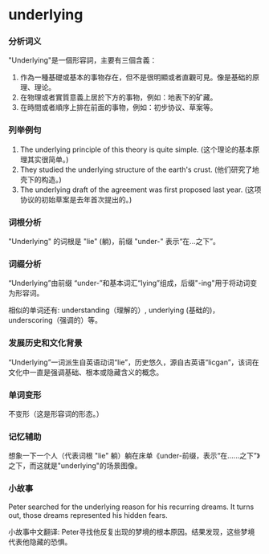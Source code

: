# underlying

### 分析词义

  

"Underlying"是一個形容詞，主要有三個含義：

  

1.  作為一種基礎或基本的事物存在，但不是很明顯或者直觀可見。像是基础的原理、理论。
2.  在物理或者實質意義上居於下方的事物，例如：地表下的矿藏。
3.  在時間或者順序上排在前面的事物，例如：初步协议、草案等。

  

### 列举例句

  

1.  The underlying principle of this theory is quite simple. (这个理论的基本原理其实很简单。)
2.  They studied the underlying structure of the earth's crust. (他们研究了地壳下的构造。)
3.  The underlying draft of the agreement was first proposed last year. (这项协议的初始草案是去年首次提出的。)

  

### 词根分析

  

"Underlying" 的词根是 "lie" (躺)，前缀 "under-" 表示“在...之下”。

  

### 词缀分析

  

“Underlying”由前缀 “under-”和基本词汇“lying”组成，后缀"-ing"用于将动词变为形容词。

  

相似的单词还有: understanding（理解的）, underlying (基础的)，underscoring（强调的）等。

  

### 发展历史和文化背景

  

“Underlying”一词派生自英语动词“lie”，历史悠久，源自古英语“licgan”，该词在文化中一直是强调基础、根本或隐藏含义的概念。

  

### 单词变形

  

不变形（这是形容词的形态。）

  

### 记忆辅助

  

想象一下一个人（代表词根 "lie" 躺）躺在床单《under-前缀，表示“在......之下”》之下，而这就是"underlying"的场景图像。

  

### 小故事

  

Peter searched for the underlying reason for his recurring dreams. It turns out, those dreams represented his hidden fears.

  

小故事中文翻译: Peter寻找他反复出现的梦境的根本原因。结果发现，这些梦境代表他隐藏的恐惧。

